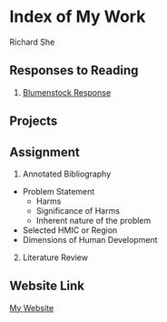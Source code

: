 # Index of My Work 

Richard She 

## Responses to Reading

1. [Blumenstock Response](https://github.com/rshe01/Workshop/blob/master/Blumenstock.md)

## Projects

## Assignment 

1. Annotated Bibliography 
- Problem Statement 
  - Harms
  - Significance of Harms
  - Inherent nature of the problem 
- Selected HMIC or Region
- Dimensions of Human Development

2. Literature Review

## Website Link
[My Website](https://rshe01.github.io/Workshop/)
